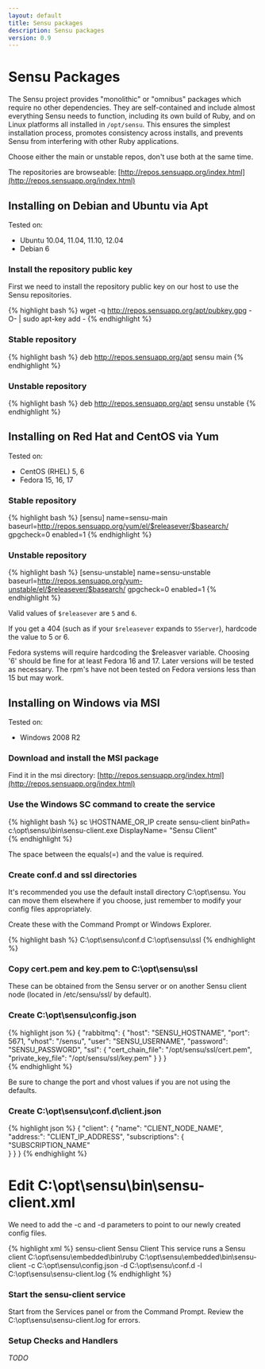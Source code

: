 ```yaml
---
layout: default
title: Sensu packages
description: Sensu packages
version: 0.9
---
```


# Sensu Packages

The Sensu project provides "monolithic" or "omnibus" packages which require no other
dependencies. They are self-contained and include almost everything
Sensu needs to function, including its own build of Ruby, and on Linux
platforms all installed in `/opt/sensu`. This ensures the simplest
installation process, promotes consistency across installs, and prevents
Sensu from interfering with other Ruby applications.

Choose either the main or unstable repos, don't use both at the same time.

The repositories are browseable: [http://repos.sensuapp.org/index.html](http://repos.sensuapp.org/index.html)

## Installing on Debian and Ubuntu via Apt

Tested on:

* Ubuntu 10.04, 11.04, 11.10, 12.04
* Debian 6

### Install the repository public key

First we need to install the repository public key on our host to use
the Sensu repositories.

{% highlight bash %}
    wget -q http://repos.sensuapp.org/apt/pubkey.gpg -O- | sudo apt-key add -
{% endhighlight %}

### Stable repository

{% highlight bash %}
    deb     http://repos.sensuapp.org/apt sensu main
{% endhighlight %}

### Unstable repository

{% highlight bash %}
    deb     http://repos.sensuapp.org/apt sensu unstable
{% endhighlight %}

## Installing on Red Hat and CentOS via Yum

Tested on:

* CentOS (RHEL) 5, 6
* Fedora 15, 16, 17

### Stable repository

{% highlight bash %}
    [sensu]
    name=sensu-main
    baseurl=http://repos.sensuapp.org/yum/el/$releasever/$basearch/
    gpgcheck=0
    enabled=1
{% endhighlight %}

### Unstable repository

{% highlight bash %}
    [sensu-unstable]
    name=sensu-unstable
    baseurl=http://repos.sensuapp.org/yum-unstable/el/$releasever/$basearch/
    gpgcheck=0
    enabled=1
{% endhighlight %}

Valid values of `$releasever` are `5` and `6`.

If you get a 404 (such as if your `$releasever` expands to `5Server`), hardcode the value to 5 or 6.

Fedora systems will require hardcoding the $releasver variable. Choosing '6' should be fine for
at least Fedora 16 and 17. Later versions will be tested as necessary. The rpm's have not been
tested on Fedora versions less than 15 but may work.

## Installing on Windows via MSI

Tested on:

* Windows 2008 R2

### Download and install the MSI package

Find it in the msi directory: [http://repos.sensuapp.org/index.html](http://repos.sensuapp.org/index.html) 

### Use the Windows SC command to create the service

{% highlight bash %}
    sc \\HOSTNAME_OR_IP create sensu-client binPath= c:\opt\sensu\bin\sensu-client.exe DisplayName= "Sensu Client"    
{% endhighlight %}

The space between the equals(=) and the value is required.

### Create conf.d and ssl directories

It's recommended you use the default install directory C:\opt\sensu.  You can move them elsewhere if you choose, just remember to modify your config files appropriately.

Create these with the Command Prompt or Windows Explorer.

{% highlight bash %}
    C:\opt\sensu\conf.d
    C:\opt\sensu\ssl
{% endhighlight %}

### Copy cert.pem and key.pem to C:\opt\sensu\ssl

These can be obtained from the Sensu server or on another Sensu client node (located in /etc/sensu/ssl/ by default).

### Create C:\opt\sensu\config.json

{% highlight json %}
    {
      "rabbitmq": {
        "host": "SENSU_HOSTNAME",
        "port": 5671,
        "vhost": "/sensu",
        "user": "SENSU_USERNAME",
        "password": "SENSU_PASSWORD",
        "ssl": {
          "cert_chain_file": "/opt/sensu/ssl/cert.pem",
          "private_key_file": "/opt/sensu/ssl/key.pem"
        }
      }
    }    
{% endhighlight %}

Be sure to change the port and vhost values if you are not using the defaults.

### Create C:\opt\sensu\conf.d\client.json

{% highlight json %}
    {
      "client": {
        "name": "CLIENT_NODE_NAME",
        "address:": "CLIENT_IP_ADDRESS",
        "subscriptions": {
          "SUBSCRIPTION_NAME"  
        }
      }
    }
{% endhighlight %}

# Edit C:\opt\sensu\bin\sensu-client.xml

We need to add the -c and -d parameters to point to our newly created config files.

{% highlight xml %}
	<!--
	  Windows service definition for Sensu
	-->
	<service>
	  <id>sensu-client</id>
	  <name>Sensu Client</name>
	  <description>This service runs a Sensu client</description>
	  <executable>C:\opt\sensu\embedded\bin\ruby</executable>
	  <arguments>C:\opt\sensu\embedded\bin\sensu-client -c C:\opt\sensu\config.json -d C:\opt\sensu\conf.d -l C:\opt\sensu\sensu-client.log</arguments>
	</service>
{% endhighlight %}


### Start the sensu-client service

Start from the Services panel or from the Command Prompt.  Review the C:\opt\sensu\sensu-client.log for errors.

### Setup Checks and Handlers

*TODO*
